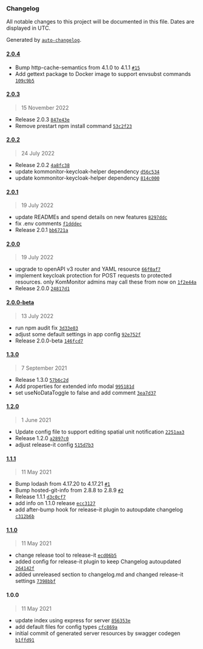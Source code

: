 ### Changelog

All notable changes to this project will be documented in this file. Dates are displayed in UTC.

Generated by [`auto-changelog`](https://github.com/CookPete/auto-changelog).

#### [2.0.4](https://github.com/KomMonitor/client-config/compare/2.0.3...2.0.4)

- Bump http-cache-semantics from 4.1.0 to 4.1.1 [`#15`](https://github.com/KomMonitor/client-config/pull/15)
- Add gettext package to Docker image to support envsubst commands [`109c9b5`](https://github.com/KomMonitor/client-config/commit/109c9b520746446b678cb8351ff3ad21739e95e6)

#### [2.0.3](https://github.com/KomMonitor/client-config/compare/2.0.2...2.0.3)

> 15 November 2022

- Release 2.0.3 [`847e43e`](https://github.com/KomMonitor/client-config/commit/847e43e0debe402fc1b68b76495dd50efa627c56)
- Remove prestart npm install command [`53c2f23`](https://github.com/KomMonitor/client-config/commit/53c2f23b9c8930052b1a351301b7ad2949087265)

#### [2.0.2](https://github.com/KomMonitor/client-config/compare/2.0.1...2.0.2)

> 24 July 2022

- Release 2.0.2 [`4a8fc38`](https://github.com/KomMonitor/client-config/commit/4a8fc38fe220625b4f62dc61c8131496fc22f230)
- update kommonitor-keycloak-helper dependency [`d56c534`](https://github.com/KomMonitor/client-config/commit/d56c534b5bafe414fd2ce4858393d91812373239)
- update kommonitor-keycloak-helper dependency [`814c000`](https://github.com/KomMonitor/client-config/commit/814c0009801bf93afabbfcadd7b42948dc6b7ae0)

#### [2.0.1](https://github.com/KomMonitor/client-config/compare/2.0.0...2.0.1)

> 19 July 2022

- update READMEs and spend details on new features [`8297ddc`](https://github.com/KomMonitor/client-config/commit/8297ddc5e58831273048052bc3303db216a89112)
- fix .env comments [`f1dddec`](https://github.com/KomMonitor/client-config/commit/f1dddecf5c6c4482e1634d03935e1939314d3f50)
- Release 2.0.1 [`bb6721a`](https://github.com/KomMonitor/client-config/commit/bb6721a8367a8263a6c6aae1227c9950dbe6a76e)

#### [2.0.0](https://github.com/KomMonitor/client-config/compare/2.0.0-beta...2.0.0)

> 19 July 2022

- upgrade to openAPI v3 router and YAML resource [`66f0af7`](https://github.com/KomMonitor/client-config/commit/66f0af701af5fd1da85ef0f42ebcf60f9b4dc961)
- implement keycloak protection for POST requests to protected resources. only KomMonitor admins may call these from now on [`1f2e44a`](https://github.com/KomMonitor/client-config/commit/1f2e44a1f5e4c7c109406875272d097dbe56309e)
- Release 2.0.0 [`24817d1`](https://github.com/KomMonitor/client-config/commit/24817d15193b2e01f74aa6af98d0986b3fc6ab15)

#### [2.0.0-beta](https://github.com/KomMonitor/client-config/compare/1.3.0...2.0.0-beta)

> 13 July 2022

- run npm audit fix [`3d33e03`](https://github.com/KomMonitor/client-config/commit/3d33e03c186e67a386092ccf1cc69566bbb6542a)
- adjust some default settings in app config [`92e752f`](https://github.com/KomMonitor/client-config/commit/92e752f963817776bdc833893fb9e04cce6d064a)
- Release 2.0.0-beta [`146fcd7`](https://github.com/KomMonitor/client-config/commit/146fcd7a960346279a683cf4f5043980904a347e)

#### [1.3.0](https://github.com/KomMonitor/client-config/compare/1.2.0...1.3.0)

> 7 September 2021

- Release 1.3.0 [`57b6c2d`](https://github.com/KomMonitor/client-config/commit/57b6c2d80c5ec828b38a3e1e52ad56fb20bfbcc6)
- Add properties for extended info modal [`995181d`](https://github.com/KomMonitor/client-config/commit/995181dc475b67f9abaecb1818f00a6152125815)
- set useNoDataToggle to false and add comment [`3ea7d37`](https://github.com/KomMonitor/client-config/commit/3ea7d3787a6474eb099d2bbe8e1f6fa9e4868517)

#### [1.2.0](https://github.com/KomMonitor/client-config/compare/1.1.1...1.2.0)

> 1 June 2021

- Update config file to support editing spatial unit notification [`2251aa3`](https://github.com/KomMonitor/client-config/commit/2251aa3c16abe236c4db6015eb33f2d0ca399c96)
- Release 1.2.0 [`a2897c0`](https://github.com/KomMonitor/client-config/commit/a2897c05ef4e1790165d52554d6cdb50f20409c8)
- adjust release-it config [`515d7b3`](https://github.com/KomMonitor/client-config/commit/515d7b341a89d4d0479da378ddbf28ce4aba26fe)

#### [1.1.1](https://github.com/KomMonitor/client-config/compare/1.1.0...1.1.1)

> 11 May 2021

- Bump lodash from 4.17.20 to 4.17.21 [`#1`](https://github.com/KomMonitor/client-config/pull/1)
- Bump hosted-git-info from 2.8.8 to 2.8.9 [`#2`](https://github.com/KomMonitor/client-config/pull/2)
- Release 1.1.1 [`d3c0cf7`](https://github.com/KomMonitor/client-config/commit/d3c0cf784159172916d0366258841849914d5d6f)
- add info on 1.1.0 release [`ecc3127`](https://github.com/KomMonitor/client-config/commit/ecc31270edecb21e150d04e18086d99d03a23dcf)
- add after-bump hook for release-it plugin to autoupdate changelog [`c312b6b`](https://github.com/KomMonitor/client-config/commit/c312b6b3db125db6406834f2b6fd6ae04735c0e8)

#### [1.1.0](https://github.com/KomMonitor/client-config/compare/1.0.0...1.1.0)

> 11 May 2021

- change release tool to release-it [`ecd06b5`](https://github.com/KomMonitor/client-config/commit/ecd06b54fa12fb34fec818a61faaf3954474d530)
- added config for release-it plugin to keep Changelog autoupdated [`264142f`](https://github.com/KomMonitor/client-config/commit/264142f881caf28b265b0b887ae0d2961a23f319)
- added unreleased section to changelog.md and changed release-it settings [`7398bbf`](https://github.com/KomMonitor/client-config/commit/7398bbf3f76941d1e6e6538f28572c51986e8490)

#### 1.0.0

> 11 May 2021

- update index using express for server [`856353e`](https://github.com/KomMonitor/client-config/commit/856353e65f2634e6a81cf1fa382cbb18d71fe10e)
- add default files for config types [`cfc869a`](https://github.com/KomMonitor/client-config/commit/cfc869acce0929d44c0041615f68a12d3b0c1c86)
- initial commit of generated server resources by swagger codegen [`b1ffd91`](https://github.com/KomMonitor/client-config/commit/b1ffd9191daa7d3ccb183c9bd1c24ec79e6f6594)
